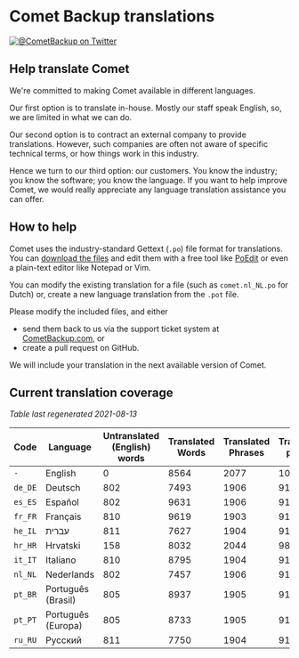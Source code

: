 # Comet Backup translations

[![@CometBackup on Twitter](https://img.shields.io/badge/twitter-%40CometBackup-blue.svg?style=flat)](https://twitter.com/CometBackup)

## Help translate Comet

We're committed to making Comet available in different languages.

Our first option is to translate in-house. Mostly our staff speak English, so, we are limited in what we can do.

Our second option is to contract an external company to provide translations. However, such companies are often not aware of specific technical terms, or how things work in this industry.

Hence we turn to our third option: our customers. You know the industry; you know the software; you know the language. If you want to help improve Comet, we would really appreciate any language translation assistance you can offer.

## How to help

Comet uses the industry-standard Gettext (`.po`) file format for translations. You can [download the files](https://github.com/CometBackup/translations/archive/master.zip) and edit them with a free tool like [PoEdit](https://poedit.net/) or even a plain-text editor like Notepad or Vim.

You can modify the existing translation for a file (such as `comet.nl_NL.po` for Dutch) or, create a new language translation from the `.pot` file.

Please modify the included files, and either 
- send them back to us via the support ticket system at [CometBackup.com](https://cometbackup.com/), or
- create a pull request on GitHub.

We will include your translation in the next available version of Comet.

## Current translation coverage

*Table last regenerated 2021-08-13*

|Code    |Language              |Untranslated (English) words |Translated Words |Translated Phrases |Translation percent
|--------|----------------------|-----------------------------|-----------------|-------------------|--------------------
|`-`     |English               |0                            |8564             |2077               |  100.00
|`de_DE` |Deutsch               |802                          |7493             |1906               |   91.77
|`es_ES` |Español               |802                          |9631             |1906               |   91.77
|`fr_FR` |Français              |810                          |9619             |1903               |   91.62
|`he_IL` |עברית‬                 |811                          |7627             |1904               |   91.67
|`hr_HR` |Hrvatski              |158                          |8032             |2044               |   98.41
|`it_IT` |Italiano              |810                          |8795             |1904               |   91.67
|`nl_NL` |Nederlands            |802                          |7457             |1906               |   91.77
|`pt_BR` |Português (Brasil)    |805                          |8937             |1905               |   91.72
|`pt_PT` |Português (Europa)    |805                          |8733             |1905               |   91.72
|`ru_RU` |Русский               |811                          |7750             |1904               |   91.67
